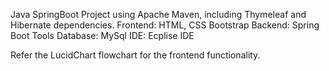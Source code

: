 Java SpringBoot Project using Apache Maven, including Thymeleaf and Hibernate dependencies. 
Frontend: HTML, CSS Bootstrap
Backend: Spring Boot Tools
Database: MySql
IDE: Ecplise IDE

Refer the LucidChart flowchart for the frontend functionality. 

